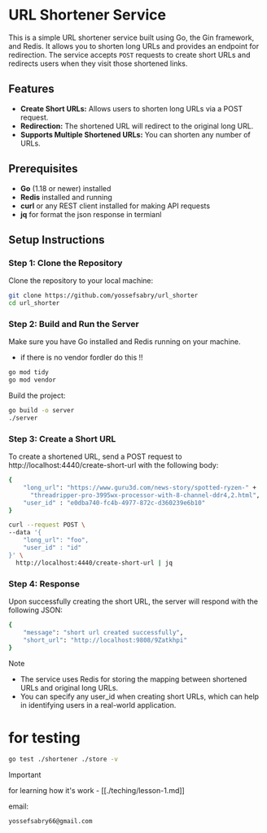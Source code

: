 # URL Shortener Service

This is a simple URL shortener service built using Go, the Gin framework,
and Redis. It allows you to shorten long URLs and provides an endpoint 
for redirection. The service accepts `POST` requests to create short 
URLs and redirects users when they visit those shortened links.

## Features

- **Create Short URLs:** Allows users to shorten long URLs via a POST request.
- **Redirection:** The shortened URL will redirect to the original long URL.
- **Supports Multiple Shortened URLs:** You can shorten any number of URLs.

## Prerequisites

- **Go** (1.18 or newer) installed
- **Redis** installed and running
- **curl** or any REST client installed for making API requests
- **jq** for format the json response in termianl

## Setup Instructions

### Step 1: Clone the Repository

Clone the repository to your local machine:

```bash
git clone https://github.com/yossefsabry/url_shorter
cd url_shorter
```


### Step 2: Build and Run the Server

Make sure you have Go installed and Redis running on your machine.

- if there is no vendor fordler do this !!
```bash
go mod tidy
go mod vendor
```

Build the project:
```bash
go build -o server
./server
```

### Step 3: Create a Short URL
To create a shortened URL, send a POST request to 
http://localhost:4440/create-short-url with the following body:

```bash
{
    "long_url": "https://www.guru3d.com/news-story/spotted-ryzen-" + 
      "threadripper-pro-3995wx-processor-with-8-channel-ddr4,2.html",
    "user_id" : "e0dba740-fc4b-4977-872c-d360239e6b10"
}

```


```bash
curl --request POST \
--data '{
    "long_url": "foo",
    "user_id" : "id"
}' \
  http://localhost:4440/create-short-url | jq

```

### Step 4: Response
Upon successfully creating the short URL, the server will respond with the 
following JSON:
```bash
{
    "message": "short url created successfully",
    "short_url": "http://localhost:9808/9Zatkhpi"
}
```

> [!NOTE]
> - The service uses Redis for storing the mapping between shortened 
    URLs and original long URLs.
> - You can specify any user_id when creating short URLs, which can help in
    identifying users in a real-world application.


# for testing
```bash
go test ./shortener ./store -v
```


> [!IMPORTANT]
> for learning how it's work
    - [[./teching/lesson-1.md]]
    


email:
```email
yossefsabry66@gmail.com 
```
